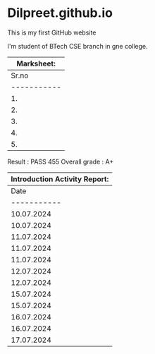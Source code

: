 # Dilpreet.github.io
This is my first GitHub website

I'm student of BTech CSE branch in gne college.

| Marksheet: |
| ----------- |
| Sr.no | Subject| Marks | Grade |
| ----------- | ----------- | ----------- | ----------- |
| 1. | General English | 83 | A |
| 2. | General Punjabi | 97 | A+ |
| 3. | Physics | 91 | A+ |
| 4. | Chemistry | 91 | A+ |
| 5. | Mathematics | 93 | A+ |

Result : PASS 455 
Overall grade : A+

| Introduction Activity Report: |
| ----------- |
| Date | Guest | Lesson  |
| ----------- | ----------- | ----------- |
| 10.07.2024 | Er. Jiwandeep Singh | Look for opportunity and grab it . How to enjoy college life and how to make future  |
| 10.07.2024 | SSP Rajeshwer Singh | Nature is always assessing my actions. As you sow, so shall you reap.|
| 11.07.2024 | Dr. Arvind Dhingra | Speak about different clubs of college |
| 11.07.2024 | Dr. Parminder Singh | Speak about the college faculties |
| 11.07.2024 | Dr. H.S. Rai | Speak about the coding world |
| 12.07.2024 | Math class by Neeraj Sir | Derivative |
| 12.07.2024 | UHV class by NM Mam | information about UHV | 
| 15.07.2024 | Dr. Randhir Singh | How to make a GitHub page | 
| 15.07.2024 | Dr. Pyare Lal | Students should study on |
| 16.07.2024 | Soni Goyal | how to enjoy life |
| 16.07.2024 | Mr. Pancham | Speak about body language |
| 17.07.2024 | Mr . Pancham | Public speaking | 